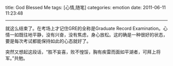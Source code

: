 title: God Blessed Me
tags: [心情,随笔]
categories: emotion
date: 2011-06-11 11:23:48

---

就这么结束了。在考场上才记住GRE的全称是Graduate Record Examination。心情一如既往地平静，没有兴奋，没有焦虑，身心放松。这的确是一种很好的状态，要是每次考试都能保持如此的心态就好了。

突然又想起这段话，“胜不妄喜，败不惶馁，胸有疾雷而面如平湖者，可拜上将军。”共勉。
